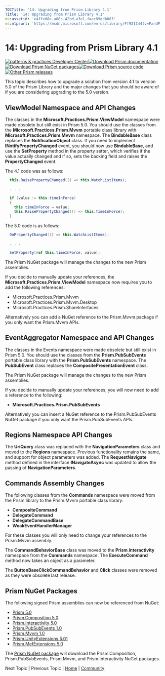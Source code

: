 ```yaml
---
TOCTitle: '14: Upgrading from Prism Library 4.1'
Title: '14: Upgrading from Prism Library 4.1'
ms:assetid: 'e4ffe88e-a88c-42bd-a3e1-faac89ddb803'
ms:mtpsurl: 'https://msdn.microsoft.com/en-us/library/Ff921144(v=PandP.40)'
---
```


# 14: Upgrading from Prism Library 4.1

[![](https://msdn.microsoft.com/en-us/Ff921144.pnp-logo_350(en-us,PandP.40).png "patterns & practices Developer Center")](http://microsoft.com/practices)[![](https://msdn.microsoft.com/en-us/Ff921144.download-documentation(en-us,PandP.40).png "Download Prism documentation")](http://aka.ms/prism-wpf-pdf)[![](https://msdn.microsoft.com/en-us/Ff921144.download-nuget-packages(en-us,PandP.40).png "Download Prism NuGet packages")](http://aka.ms/prism-wpf-nuget)[![](https://msdn.microsoft.com/en-us/Ff921144.download-source-code(en-us,PandP.40).png "Download Prism source code")](http://aka.ms/prism-wpf-code)[![](https://msdn.microsoft.com/en-us/Ff921144.other-prism-releases(en-us,PandP.40).png "Other Prism releases")](http://msdn.microsoft.com/en-us/library/ff648465.aspx)

This topic describes how to upgrade a solution from version 4.1 to version 5.0 of the Prism Library and the major changes that you should be aware of if you are considering upgrading to the 5.0 version.

## ViewModel Namespace and API Changes

The classes in the **Microsoft.Practices.Prism.ViewModel** namespace were made obsolete but still exist in Prism 5.0. You should use the classes from the **Microsoft.Practices.Prism**.**Mvvm** portable class library with **Microsoft.Practices.Prism**.**Mvvm** namespace. The **BindableBase** class replaces the **NotificationObject** class. If you need to implement **INotifyPropertyChanged** event, you should now use **BindableBase**, and use the **SetProperty** method in the property setter, which verifies if the value actually changed and if so, sets the backing field and raises the **PropertyChanged** event.

The 4.1 code was as follows:

```C#
  this.RaisePropertyChanged(() => this.WatchListItems);

  . . .

  if (value != this.timeInForce)
  {
    this.timeInForce = value;
    this.RaisePropertyChanged(() => this.TimeInForce);
  }
```

The 5.0 code is as follows:

```C#
  OnPropertyChanged(() => this.WatchListItems);

  . . . 

  SetProperty(ref this.timeInForce, value);
```

The Prism NuGet package will manage the changes to the new Prism assemblies.

If you decide to manually update your references, the **Microsoft.Practices.Prism.ViewModel** namespace now requires you to add the following references:

-  Microsoft.Practices.Prism.Mvvm
-  Microsoft.Practices.Prism.Mvvm.Desktop
-  Microsoft.Practices.Prism.ShareInterfaces

Alternatively you can add a NuGet reference to the Prism.Mvvm package if you only want the Prism.Mvvm APIs.

## EventAggregator Namespace and API Changes

The classes in the Events namespace were made obsolete but still exist in Prism 5.0. You should use the classes from the **Prism**.**PubSubEvents** portable class library with the **Prism**.**PubSubEvents** namespace. The **PubSubEvent** class replaces the **CompositePresentationEvent** class.

The Prism NuGet package will manage the changes to the new Prism assemblies.

If you decide to manually update your references, you will now need to add a reference to the following:

-  **Microsoft.Practices.Prism.PubSubEvents**

Alternatively you can insert a NuGet reference to the Prism.PubSubEvents NuGet package if you only want the Prism.PubSubEvents APIs.

## Regions Namespace API Changes

The **UriQuery** class was replaced with the **NavigationParameters** class and moved to the **Regions** namespace. Previous functionality remains the same, and support for object parameters was added. The **RequestNavigate** method defined in the interface **INavigateAsync** was updated to allow the passing of **NavigationParameters**.

## Commands Assembly Changes

The following classes from the **Commands** namespace were moved from the Prism library to the Prism.Mvvm portable class library:

-  **CompositeCommand**
-  **DelegateCommand**
-  **DelegateCommandBase**
-  **WeakEventHandlerManager**

For these classes you will only need to change your references to the Prism.Mvvm assembly.

The **CommandBehaviorBase** class was moved to the **Prism**.**Interactivity** namespace from the **Commands** namespace. The **ExecuteCommand** method now takes an object as a parameter.

The **ButtonBaseClickCommandBehavior** and **Click** classes were removed as they were obsolete last release.

## Prism NuGet Packages

The following signed Prism assemblies can now be referenced from NuGet:

-  [Prism 5.0](http://aka.ms/prism-wpf-prism50nuget)
-  [Prism.Composition 5.0](http://aka.ms/prism-wpf-prism50compositionnuget)
-  [Prism.Interactivity 5.0](http://aka.ms/prism-wpf-prism50interactivitynuget)
-  [Prism.PubSubEvents 1.0](http://aka.ms/prism-wpf-prism50pubsubeventsnuget)
-  [Prism.Mvvm 1.0](http://aka.ms/prism-wpf-prism50mvvmnuget)
-  [Prism.UnityExtensions 5.01](http://aka.ms/prism-wpf-prism50unityextensionsnuget)
-  [Prism.MefExtensions 5.0](http://aka.ms/prism-wpf-prism50mefextensionsnuget)

The [Prism NuGet package](http://aka.ms/prism-wpf-prism50nuget) will download the Prism.Composition, Prism.PubSubEvents, Prism.Mvvm, and Prism.Interactivity NuGet packages.

Next Topic | Previous Topic | [Home](http://msdn.microsoft.com/en-us/library/gg406140) | [Community](https://compositewpf.codeplex.com/)